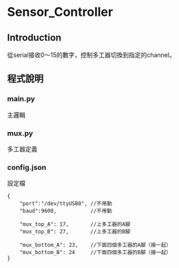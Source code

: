 # Sensor_Controller

## Introduction
從serial接收0～15的數字，控制多工器切換到指定的channel。

## 程式說明

### main.py
主邏輯

### mux.py
多工器定義

### config.json
設定檔
```
{
    "port":"/dev/ttyUSB0", //不用動
    "baud":9600,           //不用動

    "mux_top_A": 17,       //上多工器的A腳
    "mux_top_B": 27,       //上多工器的B腳

    "mux_bottom_A": 23,    //下面四個多工器的A腳（接一起）
    "mux_bottom_B": 24     //下面四個多工器的B腳（接一起）
}
```